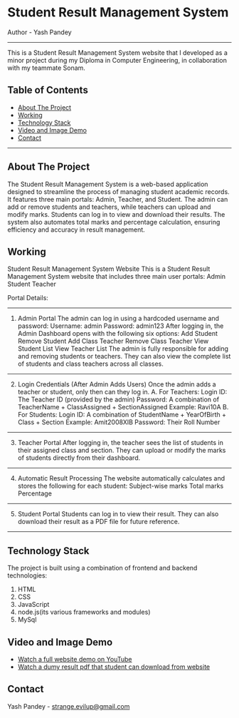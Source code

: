 # Student Result Management System
Author - Yash Pandey
_ _ _

This is a Student Result Management System website that I developed as a minor project during my Diploma in Computer Engineering, in collaboration with my teammate Sonam.

## Table of Contents

* [About The Project](#about-the-project)
* [Working](#working)
* [Technology Stack](#technology-stack)
* [Video and Image Demo](#video-and-image-demo)
* [Contact](#contact)

---

## About The Project

The Student Result Management System is a web-based application designed to streamline the process of managing student academic records. It features three main portals: Admin, Teacher, and Student. The admin can add or remove students and teachers, while teachers can upload and modify marks. Students can log in to view and download their results. The system also automates total marks and percentage calculation, ensuring efficiency and accuracy in result management.

## Working
Student Result Management System Website
This is a Student Result Management System website that includes three main user portals:
Admin
Student
Teacher

Portal Details:
________________________________________
1. Admin Portal
The admin can log in using a hardcoded username and password:
Username: admin
Password: admin123
After logging in, the Admin Dashboard opens with the following six options:
Add Student
Remove Student
Add Class Teacher
Remove Class Teacher
View Student List
View Teacher List
The admin is fully responsible for adding and removing students or teachers.
They can also view the complete list of students and class teachers across all classes.
________________________________________
2. Login Credentials (After Admin Adds Users)
Once the admin adds a teacher or student, only then can they log in.
A. For Teachers:
Login ID: The Teacher ID (provided by the admin)
Password: A combination of TeacherName + ClassAssigned + SectionAssigned
Example: Ravi10A
B. For Students:
Login ID: A combination of StudentName + YearOfBirth + Class + Section
Example: Amit2008XIB
Password: Their Roll Number
________________________________________
3. Teacher Portal
After logging in, the teacher sees the list of students in their assigned class and section.
They can upload or modify the marks of students directly from their dashboard.
________________________________________
4. Automatic Result Processing
The website automatically calculates and stores the following for each student:
Subject-wise marks
Total marks
Percentage
__________________________________
5. Student Portal
Students can log in to view their result.
They can also download their result as a PDF file for future reference.
________________________________________


## Technology Stack

The project is built using a combination of frontend and backend technologies:

1) HTML
2) CSS
3) JavaScript
4) node.js(its various frameworks and modules)
5) MySql
   
## Video and Image Demo

* [Watch a full website demo on YouTube](https://youtu.be/zSsM5rJPZkk?si=vcJfT936lrFF2x5z)
* [Watch a dumy result pdf that student can download from website](http://youtube.com/post/UgkxufUR8F9x9UCEEMXnNxibgKZPJ3zglPnB?si=zxYG_n528nzcedsU)

## Contact

Yash Pandey - [strange.evilup@gmail.com](mailto:strange.evilup@gmail.com)

